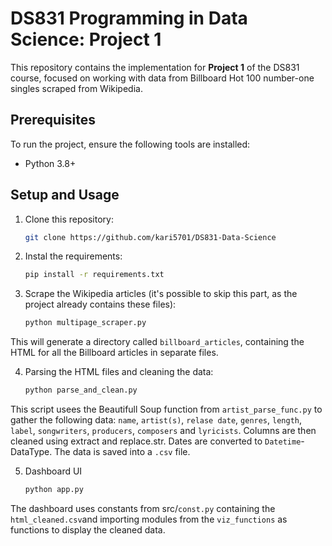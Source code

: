 # DS831 Programming in Data Science: Project 1

This repository contains the implementation for **Project 1** of the DS831 course, focused on working with data from Billboard Hot 100 number-one singles scraped from Wikipedia.

## Prerequisites

To run the project, ensure the following tools are installed:

- Python 3.8+

## Setup and Usage

1. Clone this repository:
   ```bash
   git clone https://github.com/kari5701/DS831-Data-Science

2. Instal the requirements:
   ```bash
   pip install -r requirements.txt

3. Scrape the Wikipedia articles (it's possible to skip this part, as the project already contains these files):
   ```bash
   python multipage_scraper.py
  This will generate a directory called `billboard_articles`, containing the HTML for all the Billboard articles in separate files.

4. Parsing the HTML files and cleaning the data:
   ```bash
   python parse_and_clean.py
  This script usees the Beautifull Soup function from `artist_parse_func.py` to gather the following data: `name`, `artist(s)`, `relase date`, `genres`, `length`, `label`, `songwriters`, `producers`, `composers` and `lyricists`. Columns are then cleaned using extract and replace.str. Dates are converted to `Datetime`-DataType. The data is saved into a `.csv` file.

5. Dashboard UI 
    ```bash
   python app.py
  The dashboard uses constants from src/`const.py` containing the `html_cleaned.csv`and importing modules from the `viz_functions` as functions to display the cleaned data.
